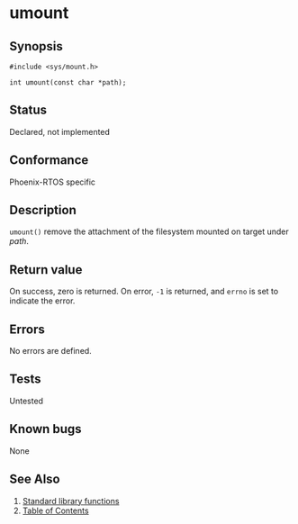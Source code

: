 <!-- Documentation template to fill -->
<!-- #MUST_BE: make good synopsis -->
# umount

## Synopsis

`#include <sys/mount.h>`

`int umount(const char *path);`

<!-- #MUST_BE: check status according to implementation -->
## Status

Declared, not implemented

<!-- #MUST_BE: if function shall be posix compliant print the standard signature  -->
## Conformance

Phoenix-RTOS specific

<!-- #MUST_BE: update description from opengroup AND READ IT and check if it matches  -->
## Description

`umount()` remove the attachment of the filesystem mounted on target under _path_.

<!-- #MUST_BE: check return values by the function  -->
## Return value

On success, zero is returned. On error, `-1` is returned, and `errno` is set to indicate the error.

<!-- #MUST_BE: check what errors can cause the function to fail  -->
## Errors

No errors are defined.

<!-- #MUST_BE: function by default shall be untested, when tested there should be a link to test location and test
command for ia32 test runner  -->
## Tests

Untested

<!-- #MUST_BE: check for pending issues in  -->
## Known bugs

None

## See Also

1. [Standard library functions](../README.md)
2. [Table of Contents](../../../README.md)
